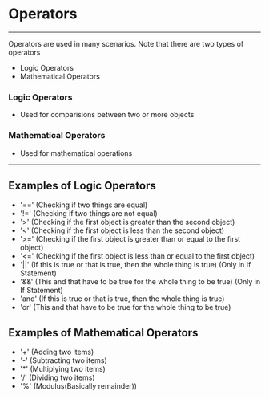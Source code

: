 # Operators

---

Operators are used in many scenarios. Note that there are two types of operators

- Logic Operators
- Mathematical Operators

### Logic Operators

- Used for comparisions between two or more objects

### Mathematical Operators

- Used for mathematical operations

---

## Examples of Logic Operators

- '==' (Checking if two things are equal)
- '!=' (Checking if two things are not equal)
- '>' (Checking if the first object is greater than the second object)
- '<' (Checking if the first object is less than the second object)
- '>=' (Checking if the first object is greater than or equal to the first object)
- '<=' (Checking if the first object is less than or equal to the first object)
- '||' (If this is true or that is true, then the whole thing is true) (Only in If Statement)
- '&&' (This and that have to be true for the whole thing to be true) (Only in If Statement)
- 'and' (If this is true or that is true, then the whole thing is true)
- 'or' (This and that have to be true for the whole thing to be true)

## Examples of Mathematical Operators

- '+' (Adding two items)
- '-' (Subtracting two items)
- '\*' (Multiplying two items)
- '/' (Dividing two items)
- '%' (Modulus(Basically remainder))
